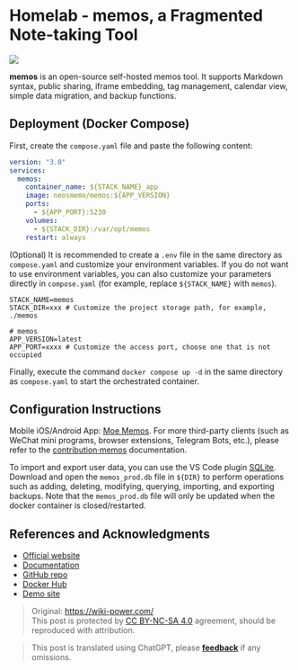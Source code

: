 # Homelab - memos, a Fragmented Note-taking Tool

![](https://img.wiki-power.com/d/wiki-media/img/202304111548420.png)

**memos** is an open-source self-hosted memos tool. It supports Markdown syntax, public sharing, iframe embedding, tag management, calendar view, simple data migration, and backup functions.

## Deployment (Docker Compose)

First, create the `compose.yaml` file and paste the following content:

```yaml title="compose.yaml"
version: "3.0"
services:
  memos:
    container_name: ${STACK_NAME}_app
    image: neosmemo/memos:${APP_VERSION}
    ports:
      - ${APP_PORT}:5230
    volumes:
      - ${STACK_DIR}:/var/opt/memos
    restart: always
```

(Optional) It is recommended to create a `.env` file in the same directory as `compose.yaml` and customize your environment variables. If you do not want to use environment variables, you can also customize your parameters directly in `compose.yaml` (for example, replace `${STACK_NAME}` with `memos`).

```dotenv title=".env"
STACK_NAME=memos
STACK_DIR=xxx # Customize the project storage path, for example, ./memos

# memos
APP_VERSION=latest
APP_PORT=xxxx # Customize the access port, choose one that is not occupied
```

Finally, execute the command `docker compose up -d` in the same directory as `compose.yaml` to start the orchestrated container.

## Configuration Instructions

Mobile iOS/Android App: [Moe Memos](https://memos.moe/). For more third-party clients (such as WeChat mini programs, browser extensions, Telegram Bots, etc.), please refer to the [contribution·memos](https://github.com/usememos/memos#contribution) documentation.

To import and export user data, you can use the VS Code plugin [SQLite](https://marketplace.visualstudio.com/items?itemName=alexcvzz.vscode-sqlite). Download and open the `memos_prod.db` file in `${DIR}` to perform operations such as adding, deleting, modifying, querying, importing, and exporting backups. Note that the `memos_prod.db` file will only be updated when the docker container is closed/restarted.

## References and Acknowledgments

- [Official website](https://usememos.com/)
- [Documentation](https://usememos.com/docs/install#docker-compose)
- [GitHub repo](https://github.com/usememos/memos)
- [Docker Hub](https://hub.docker.com/r/neosmemo/memos)
- [Demo site](https://demo.usememos.com/)

> Original: <https://wiki-power.com/>  
> This post is protected by [CC BY-NC-SA 4.0](https://creativecommons.org/licenses/by/4.0/deed.en) agreement, should be reproduced with attribution.

> This post is translated using ChatGPT, please [**feedback**](https://github.com/linyuxuanlin/Wiki_MkDocs/issues/new) if any omissions.

